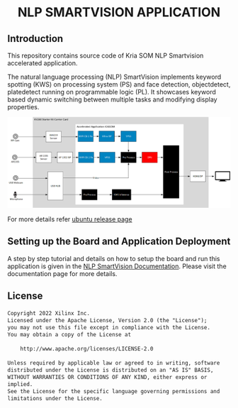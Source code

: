 
<h1 align="center">NLP SMARTVISION APPLICATION </h1>

## Introduction
This repository contains source code of Kria SOM NLP Smartvision accelerated application. 

 The natural language processing (NLP) SmartVision implements keyword spotting (KWS) on processing system (PS) 
 and face detection, objectdetect, platedetect running on programmable logic (PL). 
 It showcases keyword based dynamic switching between multiple tasks and modifying display properties.

 <div align="center">
  <img src="./media/nlp_image_landing.png" width=800>
</div>
 
 For more details refer [ubuntu release page](https://ubuntu.com/download/xilinx)

## Setting up the Board and Application Deployment
A step by step tutorial and details on how to setup the board and run this application is given in the [NLP SmartVision Documentation](https://xilinx.github.io/kria-apps-docs/kv260/2022.1/build/html/docs/nlp-smartvision/docs/app_deployment_nlp.html). Please visit the documentation page for more details.

## License

````
Copyright 2022 Xilinx Inc.
Licensed under the Apache License, Version 2.0 (the "License");
you may not use this file except in compliance with the License.
You may obtain a copy of the License at

    http://www.apache.org/licenses/LICENSE-2.0

Unless required by applicable law or agreed to in writing, software
distributed under the License is distributed on an "AS IS" BASIS,
WITHOUT WARRANTIES OR CONDITIONS OF ANY KIND, either express or implied.
See the License for the specific language governing permissions and
limitations under the License.
````